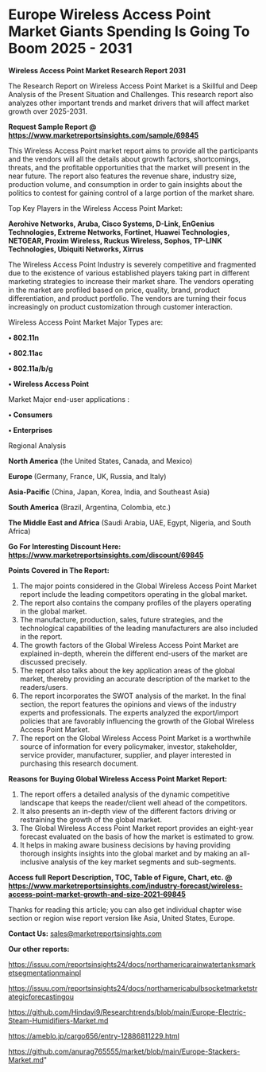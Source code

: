  # Europe Wireless Access Point Market Giants Spending Is Going To Boom 2025 - 2031

<strong>Wireless Access Point Market Research Report 2031</strong>

The Research Report on Wireless Access Point Market is a Skillful and Deep Analysis of the Present Situation and Challenges. This research report also analyzes other important trends and market drivers that will affect market growth over 2025-2031.

<strong>Request Sample Report @ <a href=https://www.marketreportsinsights.com/sample/69845>https://www.marketreportsinsights.com/sample/69845</a></strong>

This Wireless Access Point market report aims to provide all the participants and the vendors will all the details about growth factors, shortcomings, threats, and the profitable opportunities that the market will present in the near future. The report also features the revenue share, industry size, production volume, and consumption in order to gain insights about the politics to contest for gaining control of a large portion of the market share.

Top Key Players in the Wireless Access Point Market:

<strong>Aerohive Networks, Aruba, Cisco Systems, D-Link, EnGenius Technologies, Extreme Networks, Fortinet, Huawei Technologies, NETGEAR, Proxim Wireless, Ruckus Wireless, Sophos, TP-LINK Technologies, Ubiquiti Networks, Xirrus</strong>

The Wireless Access Point Industry is severely competitive and fragmented due to the existence of various established players taking part in different marketing strategies to increase their market share. The vendors operating in the market are profiled based on price, quality, brand, product differentiation, and product portfolio. The vendors are turning their focus increasingly on product customization through customer interaction.

Wireless Access Point Market Major Types are:

<strong>• 802.11n

• 802.11ac

• 802.11a/b/g

• Wireless Access Point</strong>

Market Major end-user applications :

<strong>• Consumers

• Enterprises</strong>

Regional Analysis

</u><strong><b>North America</b></strong> (the United States, Canada, and Mexico)

<strong><b>Europe </b></strong>(Germany, France, UK, Russia, and Italy)

<strong><b>Asia-Pacific</b></strong> (China, Japan, Korea, India, and Southeast Asia)

<strong><b>South America</b></strong> (Brazil, Argentina, Colombia, etc.)

<strong><b>The Middle East and Africa</b></strong> (Saudi Arabia, UAE, Egypt, Nigeria, and South Africa)

<strong>Go For Interesting Discount Here: <a href=https://www.marketreportsinsights.com/discount/69845>https://www.marketreportsinsights.com/discount/69845</a></strong>

<strong>Points Covered in The Report:</strong>
<ol>
  <li>The major points considered in the Global Wireless Access Point Market report include the leading competitors operating in the global market.</li>
  <li>The report also contains the company profiles of the players operating in the global market.</li>
  <li>The manufacture, production, sales, future strategies, and the technological capabilities of the leading manufacturers are also included in the report.</li>
  <li>The growth factors of the Global Wireless Access Point Market are explained in-depth, wherein the different end-users of the market are discussed precisely.</li>
  <li>The report also talks about the key application areas of the global market, thereby providing an accurate description of the market to the readers/users.</li>
  <li>The report incorporates the SWOT analysis of the market. In the final section, the report features the opinions and views of the industry experts and professionals. The experts analyzed the export/import policies that are favorably influencing the growth of the Global Wireless Access Point Market.</li>
  <li>The report on the Global Wireless Access Point Market is a worthwhile source of information for every policymaker, investor, stakeholder, service provider, manufacturer, supplier, and player interested in purchasing this research document.</li>
</ol>
<strong>Reasons for Buying Global Wireless Access Point Market Report:</strong>

<ol>
  <li>The report offers a detailed analysis of the dynamic competitive landscape that keeps the reader/client well ahead of the competitors.</li>
  <li>It also presents an in-depth view of the different factors driving or restraining the growth of the global market.</li>
  <li>The Global Wireless Access Point Market report provides an eight-year forecast evaluated on the basis of how the market is estimated to grow.</li>
  <li>It helps in making aware business decisions by having providing thorough insights insights into the global market and by making an all-inclusive analysis of the key market segments and sub-segments.</li>
</ol>
<strong>Access full Report Description, TOC, Table of Figure, Chart, etc. @ <a href=https://www.marketreportsinsights.com/industry-forecast/wireless-access-point-market-growth-and-size-2021-69845>https://www.marketreportsinsights.com/industry-forecast/wireless-access-point-market-growth-and-size-2021-69845</a></strong>


Thanks for reading this article; you can also get individual chapter wise section or region wise report version like Asia, United States, Europe.

<strong>Contact Us:</strong>
sales@marketreportsinsights.com

<strong>Our other reports:</strong>

<a href=https://issuu.com/reportsinsights24/docs/northamericarainwatertanksmarketsegmentationmainpl>https://issuu.com/reportsinsights24/docs/northamericarainwatertanksmarketsegmentationmainpl</a>

<a href=https://issuu.com/reportsinsights24/docs/northamericabulbsocketmarketstrategicforecastingou>https://issuu.com/reportsinsights24/docs/northamericabulbsocketmarketstrategicforecastingou</a>

<a href=https://github.com/Hindavi9/Researchtrends/blob/main/Europe-Electric-Steam-Humidifiers-Market.md>https://github.com/Hindavi9/Researchtrends/blob/main/Europe-Electric-Steam-Humidifiers-Market.md</a>

<a href=https://ameblo.jp/cargo656/entry-12886811229.html>https://ameblo.jp/cargo656/entry-12886811229.html</a>

<a href=https://github.com/anurag765555/market/blob/main/Europe-Stackers-Market.md>https://github.com/anurag765555/market/blob/main/Europe-Stackers-Market.md</a>"
